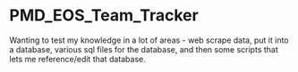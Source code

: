 # PMD_EOS_Team_Tracker
Wanting to test my knowledge in a lot of areas - web scrape data, put it into a database, various sql files for the database, and then some scripts that lets me reference/edit that database.
